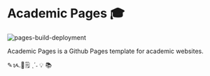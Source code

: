 
# Academic Pages 🎓

![pages-build-deployment](https://github.com/academicpages/academicpages.github.io/actions/workflows/pages/pages-build-deployment/badge.svg)

Academic Pages is a Github Pages template for academic websites.

✎ᝰ.📓🗒 ˎˊ˗
💡
📚
